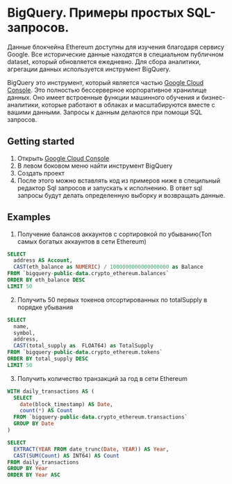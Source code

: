 # BigQuery. Примеры простых SQL-запросов.

Данные блокчейна Ethereum доступны для изучения благодаря сервису Google. Все исторические данные находятся в специальном публичном dataset, который обновляется ежедневно. Для сбора аналитики, агрегации данных используется инструмент BigQuery.

BigQuery это инструмент, который является частью [Google Cloud Console](https://console.cloud.google.com/welcome?project=thermal-elixir-376710). Это полностью бессерверное корпоративное хранилище данных. Оно имеет встроенные функции машинного обучения и бизнес-аналитики, которые работают в облаках и масштабируются вместе с вашими данными. Запросы к данным делаются при помощи SQL запросов.

## Getting started

1. Открыть [Google Cloud Console](https://console.cloud.google.com/welcome?project=thermal-elixir-376710)
2. В левом боковом меню найти инструмент BigQuery
3. Создать проект
4. После этого можно вставлять код из примеров ниже в специльный редактор Sql запросов и запускать к исполнению. В ответ sql запросы будут делать определенную выборку и возвращать данные.

## Examples

1. Получение балансов аккаунтов с сортировкой по убыванию(Топ самых богатых аккаунтов в сети Ethereum)

``` sql
SELECT
  address AS Account,
  CAST(eth_balance as NUMERIC) / 1000000000000000000 as Balance
FROM `bigquery-public-data.crypto_ethereum.balances`
ORDER BY eth_balance DESC
LIMIT 50
```

2. Получить 50 первых токенов отсортированных по totalSupply в порядке убывания

``` sql
SELECT
  name,
  symbol,
  address,
  CAST(total_supply as  FLOAT64) as TotalSupply
FROM `bigquery-public-data.crypto_ethereum.tokens`
ORDER BY total_supply DESC
LIMIT 50
```

3. Получить количество транзакций за год в сети Ethereum

``` sql
WITH daily_transactions AS (
  SELECT
    date(block_timestamp) AS Date,
    count(*) AS Count
  FROM `bigquery-public-data.crypto_ethereum.transactions`
  GROUP BY Date
)

SELECT
  EXTRACT(YEAR FROM date_trunc(Date, YEAR)) AS Year,
  CAST(SUM(Count) AS INT64) AS Count
FROM daily_transactions
GROUP BY Year
ORDER BY Year ASC
```

